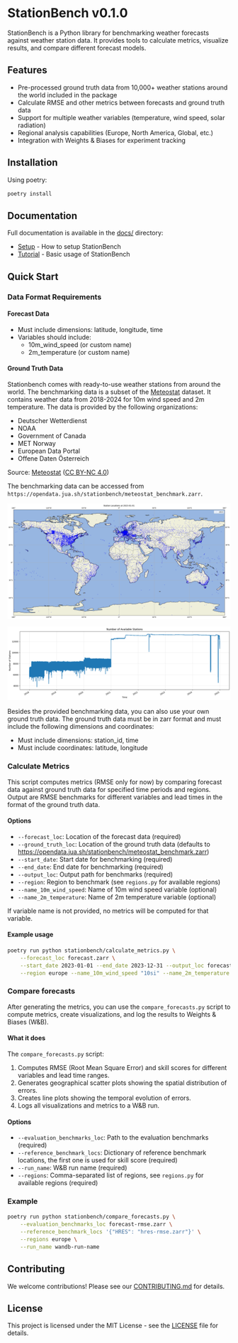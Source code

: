# StationBench v0.1.0

StationBench is a Python library for benchmarking weather forecasts against weather station data. It provides tools to calculate metrics, visualize results, and compare different forecast models.

## Features

- Pre-processed ground truth data from 10,000+ weather stations around the world included in the package
- Calculate RMSE and other metrics between forecasts and ground truth data
- Support for multiple weather variables (temperature, wind speed, solar radiation)
- Regional analysis capabilities (Europe, North America, Global, etc.)
- Integration with Weights & Biases for experiment tracking

## Installation

Using poetry:
```bash
poetry install
```

## Documentation

Full documentation is available in the [docs/](./docs/) directory:
- [Setup](docs/setup.md) - How to setup StationBench
- [Tutorial](docs/tutorial.ipynb) - Basic usage of StationBench

## Quick Start
### Data Format Requirements

#### Forecast Data
- Must include dimensions: latitude, longitude, time
- Variables should include:
  - 10m_wind_speed (or custom name)
  - 2m_temperature (or custom name)

#### Ground Truth Data

Stationbench comes with ready-to-use weather stations from around the world. The benchmarking data is a subset of the [Meteostat](https://dev.meteostat.net/) dataset. It contains weather data from 2018-2024 for 10m wind speed and 2m temperature. The data is provided by the following organizations:
- Deutscher Wetterdienst
- NOAA
- Government of Canada
- MET Norway
- European Data Portal
- Offene Daten Österreich

Source: [Meteostat](https://dev.meteostat.net/) ([CC BY-NC 4.0](https://creativecommons.org/licenses/by-nc/4.0/legalcode))

The benchmarking data can be accessed from `https://opendata.jua.sh/stationbench/meteostat_benchmark.zarr`.

![Map of weather stations used for benchmarking](docs/assets/stations_2023_map.png)

![Number of stations reporting over time](docs/assets/stations_2018-2024.png)

Besides the provided benchmarking data, you can also use your own ground truth data. The ground truth data must be in zarr format and must include the following dimensions and coordinates:
- Must include dimensions: station_id, time
- Must include coordinates: latitude, longitude

### Calculate Metrics
This script computes metrics (RMSE only for now) by comparing forecast data against ground truth data for specified time periods and regions. Output are RMSE benchmarks for different variables and lead times in the format of the ground truth data.

#### Options
- `--forecast_loc`: Location of the forecast data (required)
- `--ground_truth_loc`: Location of the ground truth data (defaults to https://opendata.jua.sh/stationbench/meteostat_benchmark.zarr)
- `--start_date`: Start date for benchmarking (required)
- `--end_date`: End date for benchmarking (required)
- `--output_loc`: Output path for benchmarks (required)
- `--region`: Region to benchmark (see `regions.py` for available regions)
- `--name_10m_wind_speed`: Name of 10m wind speed variable (optional)
- `--name_2m_temperature`: Name of 2m temperature variable (optional)

If variable name is not provided, no metrics will be computed for that variable.

#### Example usage
```bash
poetry run python stationbench/calculate_metrics.py \
    --forecast_loc forecast.zarr \
    --start_date 2023-01-01 --end_date 2023-12-31 --output_loc forecast-rmse.zarr \
    --region europe --name_10m_wind_speed "10si" --name_2m_temperature "2t"
```

### Compare forecasts

After generating the metrics, you can use the `compare_forecasts.py` script to compute metrics, create visualizations, and log the results to Weights & Biases (W&B).

#### What it does

The `compare_forecasts.py` script:
1. Computes RMSE (Root Mean Square Error) and skill scores for different variables and lead time ranges.
2. Generates geographical scatter plots showing the spatial distribution of errors.
3. Creates line plots showing the temporal evolution of errors.
4. Logs all visualizations and metrics to a W&B run.

#### Options
- `--evaluation_benchmarks_loc`: Path to the evaluation benchmarks (required)
- `--reference_benchmark_locs`: Dictionary of reference benchmark locations, the first one is used for skill score (required)
- `--run_name`: W&B run name (required)
- `--regions`: Comma-separated list of regions, see `regions.py` for available regions (required)

### Example
```bash
poetry run python stationbench/compare_forecasts.py \
    --evaluation_benchmarks_loc forecast-rmse.zarr \
    --reference_benchmark_locs '{"HRES": "hres-rmse.zarr"}' \
    --regions europe \
    --run_name wandb-run-name
```

## Contributing

We welcome contributions! Please see our [CONTRIBUTING.md](CONTRIBUTING.md) for details.

## License

This project is licensed under the MIT License - see the [LICENSE](LICENSE) file for details.
